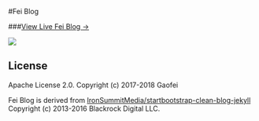 #Fei Blog

###[View Live Fei Blog &rarr;](http://www.ipages.top)

![](http://www.ipages.top/img/blog-desktop.jpg)





## License

Apache License 2.0.
Copyright (c) 2017-2018 Gaofei

Fei Blog is derived from [IronSummitMedia/startbootstrap-clean-blog-jekyll](https://github.com/Huxpro/huxpro.github.io)
Copyright (c) 2013-2016 Blackrock Digital LLC.



